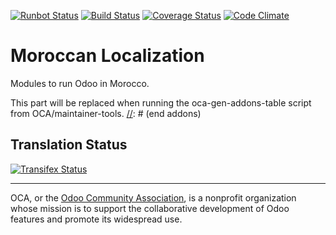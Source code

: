 [![Runbot Status](https://runbot.odoo-community.org/runbot/badge/flat/215/8.0.svg)](https://runbot.odoo-community.org/runbot/repo/github-com-oca-l10n-morocco-215)
[![Build Status](https://travis-ci.org/OCA/l10n-morocco.svg?branch=8.0)](https://travis-ci.org/OCA/l10n-morocco)
[![Coverage Status](https://coveralls.io/repos/OCA/l10n-morocco/badge.svg?branch=8.0&service=github)](https://coveralls.io/github/OCA/l10n-morocco?branch=8.0)
[![Code Climate](https://codeclimate.com/github/OCA/l10n-morocco/badges/gpa.svg)](https://codeclimate.com/github/OCA/l10n-morocco)

# Moroccan Localization 

Modules to run Odoo in Morocco.

[//]: # (addons)
This part will be replaced when running the oca-gen-addons-table script from OCA/maintainer-tools.
[//]: # (end addons)

Translation Status
------------------
[![Transifex Status](https://www.transifex.com/projects/p/OCA-l10n-morocco-8-0/chart/image_png)](https://www.transifex.com/projects/p/OCA-l10n-morocco-8-0)

----

OCA, or the [Odoo Community Association](http://odoo-community.org/), is a nonprofit organization whose
mission is to support the collaborative development of Odoo features and
promote its widespread use.
